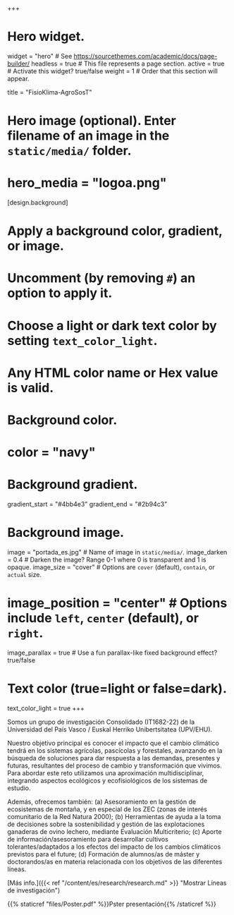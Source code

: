 +++
# Hero widget.
widget = "hero"  # See https://sourcethemes.com/academic/docs/page-builder/
headless = true  # This file represents a page section.
active = true  # Activate this widget? true/false
weight = 1  # Order that this section will appear.

title = "FisioKlima-AgroSosT"

# Hero image (optional). Enter filename of an image in the `static/media/` folder.
# hero_media = "logoa.png"

[design.background]
  # Apply a background color, gradient, or image.
  #   Uncomment (by removing `#`) an option to apply it.
  #   Choose a light or dark text color by setting `text_color_light`.
  #   Any HTML color name or Hex value is valid.

  # Background color.
  # color = "navy"
  
  # Background gradient.
  gradient_start = "#4bb4e3"
  gradient_end = "#2b94c3"
  
  # Background image.
  image = "portada_es.jpg"  # Name of image in `static/media/`.
  image_darken = 0.4  # Darken the image? Range 0-1 where 0 is transparent and 1 is opaque.
  image_size = "cover"  #  Options are `cover` (default), `contain`, or `actual` size.
  # image_position = "center"  # Options include `left`, `center` (default), or `right`.
  image_parallax = true  # Use a fun parallax-like fixed background effect? true/false
  
  # Text color (true=light or false=dark).
  text_color_light = true
+++

Somos un grupo de investigación Consolidado (IT1682-22) de la Universidad del País Vasco / Euskal Herriko Unibertsitatea (UPV/EHU). 

Nuestro objetivo principal es conocer el impacto que el cambio climático tendrá en los sistemas agrícolas, pascícolas y forestales, avanzando en la búsqueda de soluciones para dar respuesta a las demandas, presentes y futuras, resultantes del proceso de cambio y transformación que vivimos. Para abordar este reto utilizamos una aproximación multidisciplinar, integrando aspectos ecológicos y ecofisiológicos de los sistemas de estudio. 

Además, ofrecemos también: (a) Asesoramiento en la gestión de ecosistemas de montaña, y en especial de los ZEC (zonas de interés comunitario de la Red Natura 2000); (b) Herramientas de ayuda a la toma de decisiones sobre la sostenibilidad y gestión de las explotaciones ganaderas de ovino lechero, mediante Evaluación Multicriterio; (c) Aporte de información/asesoramiento para desarrollar cultivos tolerantes/adaptados a los efectos del impacto de los cambios climáticos previstos para el future; (d) Formación de alumnos/as de máster y doctorandos/as en materia relacionada con los objetivos de las diferentes líneas.

[Más info.]({{< ref "/content/es/research/research.md" >}} "Mostrar Líneas de investigación")

{{% staticref "files/Poster.pdf" %}}Pster presentación{{% /staticref %}}